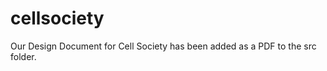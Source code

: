 cellsociety
===========

Our Design Document for Cell Society has been added as a PDF to the src folder.
